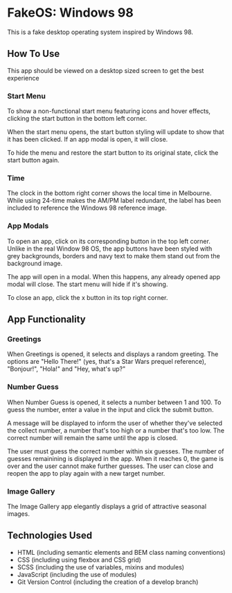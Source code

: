 # FakeOS: Windows 98

This is a fake desktop operating system inspired by Windows 98.

## How To Use

This app should be viewed on a desktop sized screen to get the best experience

### Start Menu

To show a non-functional start menu featuring icons and hover effects, clicking the start button in the bottom left corner.

When the start menu opens, the start button styling will update to show that it has been clicked. If an app modal is open, it will close.

To hide the menu and restore the start button to its original state, click the start button again.

### Time

The clock in the bottom right corner shows the local time in Melbourne. While using 24-time makes the AM/PM label redundant, the label has been included to reference the Windows 98 reference image.

### App Modals

To open an app, click on its corresponding button in the top left corner. Unlike in the real Window 98 OS, the app buttons have been styled with grey backgrounds, borders and navy text to make them stand out from the background image.

The app will open in a modal. When this happens, any already opened app modal will close. The start menu will hide if it's showing.

To close an app, click the x button in its top right corner.

## App Functionality

### Greetings

When Greetings is opened, it selects and displays a random greeting. The options are "Hello There!" (yes, that's a Star Wars prequel reference), "Bonjour!", "Hola!" and "Hey, what's up?"

### Number Guess

When Number Guess is opened, it selects a number between 1 and 100. To guess the number, enter a value in the input and click the submit button.

A message will be displayed to inform the user of whether they've selected the collect number, a number that's too high or a number that's too low. The correct number will remain the same until the app is closed.

The user must guess the correct number within six guesses. The number of guesses remainining is displayed in the app. When it reaches 0, the game is over and the user cannot make further guesses. The user can close and reopen the app to play again with a new target number.

### Image Gallery

The Image Gallery app elegantly displays a grid of attractive seasonal images.

## Technologies Used

- HTML (including semantic elements and BEM class naming conventions)
- CSS (including using flexbox and CSS grid)
- SCSS (including the use of variables, mixins and modules)
- JavaScript (including the use of modules)
- Git Version Control (including the creation of a develop branch)
